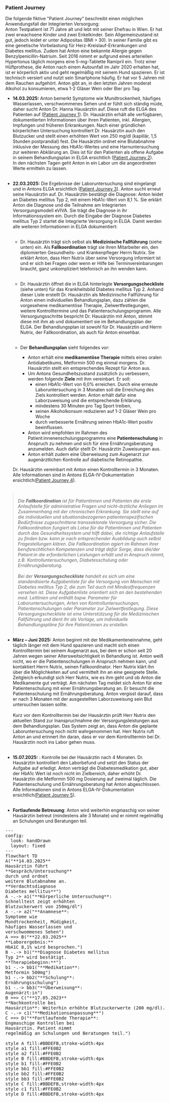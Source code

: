 <script type="module">
  import mermaid from 'https://cdn.jsdelivr.net/npm/mermaid@11/dist/mermaid.esm.min.mjs';
  mermaid.initialize({ startOnLoad: true });
</script>

### Patient Journey
Die folgende fiktive "Patient Journey" beschreibt einen möglichen Anwendungsfall der Integrierten Versorgung:<br>
Anton Testpatient ist 71 Jahre alt und lebt mit seiner Ehefrau in Wien. Er hat zwei erwachsene Kinder und zwei Enkelkinder. Sein Allgemeinzustand ist gut, jedoch leidet er unter Adipositas (BMI > 30). In seiner Familie gibt es eine genetische Vorbelastung für Herz-Kreislauf-Erkrankungen und Diabetes mellitus. Zudem hat Anton eine bekannte Allergie gegen Benzylpenicillin-Natrium. Seit 2016 nimmt er aufgrund eines arteriellen Hypertonus täglich morgens eine 5-mg-Tablette Ramipril ein. Trotz einer Hüftprothese, die Anton nach einem Autounfall im Jahr 2020 erhalten hat, ist er körperlich aktiv und geht regelmäßig mit seinem Hund spazieren. Er ist technisch versiert und nutzt sein Smartphone häufig. Er hat vor 5 Jahren mit dem Rauchen aufgehört. Anton gibt an, in den letzten Jahren moderat Alkohol zu konsumieren, etwa 1-2 Gläser Wein oder Bier pro Tag.
-	**14.03.2025:** Anton bemerkt Symptome wie Mundtrockenheit, häufiges Wasserlassen, verschwommenes Sehen und er fühlt sich ständig müde, daher sucht Anton Dr. Hanna Hausärztin auf. Diese ruft die ELGA des Patienten auf ([Patient Journey 1](Bundle-example-iv-1.html)). Dr. Hausärztin erhält alle verfügbaren, dokumentierten Informationen über ihren Patienten, inkl. Allergien, Impfungen und früheren Erkrankungen. Nach einer gründlichen körperlichen Untersuchung kontrolliert Dr. Hausärztin auch den Blutzucker und stellt einen erhöhten Wert von 250 mg/dl (kapillär, 1,5 Stunden postprandial) fest. Die Hausärztin ordnet eine Blutabnahme inklusive der Messung des HbA1c-Wertes und eine Harnuntersuchung zur weiteren Abklärung an. Dies ist für den Patienten als offene Aufgabe in seinem Behandlungsplan in ELGA ersichtlich ([Patient Journey 2](Bundle-example-iv-2.html)).<br>
In den nächsten Tagen geht Anton in ein Labor um die angeordneten Werte ermitteln zu lassen.<br><br>
-	**22.03.2025:** Die Ergebnisse der Laboruntersuchung sind eingelangt und in Antons ELGA ersichtlich ([Patient Journey 3](Bundle-example-iv-3.html)). Anton sucht erneut seine Hausärztin auf. Dr. Hausärztin bestätigt die Diagnose: Anton leidet an Diabetes mellitus Typ 2, mit einem HbA1c-Wert von 8,1 %. Sie erklärt Anton die Diagnose und die Teilnahme am Integrierten Versorgungsmodell eVIVA. Sie trägt die Diagnose in ihr Informationssystem ein. Durch die Eingabe der Diagnose Diabetes mellitus Typ 2 startet die Integrierte Versorgung in ELGA. Damit werden alle weiteren Informationen in ELGA dokumentiert:<br><br>
    -	Dr. Hausärztin trägt sich selbst als **Medizinische Fallführung** (siehe unten) ein. Als **Fallkoordination** trägt sie ihren Mitarbeiter ein, den diplomierten Gesundheits- und Krankenpfleger Herrn Nutrix. Sie erklärt Anton, dass Herr Nutrix über seine Versorgung informiert ist und er sich bei Fragen oder wenn er Hilfe bei Terminvereinbarungen braucht, ganz unkompliziert telefonisch an ihn wenden kann.<br><br>
    -	Dr. Hausärztin öffnet die in ELGA hinterlegte **Versorgungscheckliste** (siehe unten) für das Krankheitsbild Diabetes mellitus Typ 2. Anhand dieser Liste erstellt Dr. Hausärztin als Medizinische Fallführung für Anton einen individuellen Behandlungsplan, dazu zählen die vorgesehene medikamentöse Therapie, Zielwertfestlegungen, weitere Kontrolltermine und das Patientenschulungsprogramm. Alle Versorgungsschritte bespricht Dr. Hausärztin mit Anton, stimmt diese mit ihm ab und dokumentiert sie im Behandlungsplan der ELGA. Der Behandlungsplan ist sowohl für Dr. Hausärztin und Herrn Nutrix, der Fallkoordination, als auch für Anton einsehbar.<br><br>

    -	Der **Behandlungsplan** sieht folgendes vor:
        -	Anton erhält eine **medikamentöse Therapie** mittels eines oralen Antidiabetikums, Metformin 500 mg einmal morgens. Dr. Hausärztin stellt ein entsprechendes Rezept für Anton aus.
        -	Um Antons Gesundheitszustand zusätzlich zu verbessern, werden folgende **Ziele** mit ihm vereinbart. Er soll:
            - einen HbA1c-Wert von 6,0% erreichen. Durch eine erneute Laboruntersuchung in 3 Monaten soll die Erreichung des Ziels kontrolliert werden. Anton erhält dafür eine Laborzuweisung und die entsprechende Erklärung.
            - mindestens 30 Minuten pro Tag Sport treiben,
            - seinen Alkoholkonsum reduzieren auf 1-2 Gläser Wein pro Woche
            - durch verbesserte Ernährung seinen HbA1c-Wert positiv beeinflussen.
        - Anton wird empfohlen im Rahmen des Patient:innenenschulungsprogramms eine **Patientenschulung** in Anspruch zu nehmen und sich für eine Ernährungsberatung  anzumelden. Auch dafür stellt Dr. Hausärztin Zuweisungen aus.
        - Anton erhält zudem eine Überweisung zum Augenarzt zur augenärztlichen Kontrolle auf diabetische Retinopathie.
    
    Dr. Hausärztin vereinbart mit Anton einen Kontrolltermin in 3 Monaten. Alle Informationen sind in Antons ELGA-IV-Dokumentation ersichtlich([Patient Journey 4](Bundle-example-iv-4.html)).<br><br>

><br>_Die **Fallkoordination** ist für Patientinnen und Patienten die erste Anlaufstelle für administrative Fragen und nicht-ärztliche Anliegen im Zusammenhang mit der chronischen Erkrankung. Sie stellt eine auf die individuellen und situationsbezogenen patientenspezifischen Bedürfnisse zugeschnittene transsektorale Versorgung sicher. Die Fallkoordination fungiert als Lotse für die Patientinnen und Patienten durch das Gesundheitssystem und hilft dabei, die richtige Anlaufstelle zu finden bzw. kann je nach entsprechender Ausbildung auch selbst Fragestellungen klären. Die Fallkoordination agiert im Rahmen ihrer berufsrechtlichen Kompetenzen und trägt dafür Sorge, dass die/der Patient:in die erforderlichen Leistungen erhält und in Anspruch nimmt, z.B. Kontrolluntersuchungen, Diabetesschulung oder Ernährungsberatung. <br><br>
Bei der **Versorgungscheckliste** handelt es sich um eine standardisierte Aufgabenliste für die Versorgung von Menschen mit Diabetes mellitus Typ 2, die zum Teil auch mit Mindestfrequenzen versehen ist. Diese Aufgabenliste orientiert sich an den bestehenden med. Leitlinien und enthält bspw. Parameter für Laboruntersuchungen, Arten von Kontrolluntersuchungen, Patientenschulungen oder Parameter zur Zielwertfestlegung. Diese Versorgungscheckliste ist eine Unterstützung für die Medizinischen Fallführung und dient ihr als Vorlage, um individuelle Behandlungspläne für ihre Patient:innen zu erstellen._<br><br>

- **März – Juni 2025:** Anton beginnt mit der Medikamenteneinnahme, geht täglich länger mit dem Hund spazieren und macht sich einen Kontrolltermin bei seinem Augenarzt aus, bei dem er schon seit 20 Jahren wegen seiner Altersweitsichtigkeit in Behandlung ist. Anton weiß nicht, wo er die Patientenschulungen in Anspruch nehmen kann, und kontaktiert Herrn Nutrix, seinen Fallkoordinator. Herr Nutrix klärt ihn über die Möglichkeiten auf und vermittelt ihn an eine geeignete Stelle. Zeitgleich erkundigt sich Herr Nutrix, wie es ihm geht und ob Anton die Medikamente gut verträgt. Am nächsten Tag meldet sich Anton für eine Patientenschulung mit einer Ernährungsberatung an. Er besucht die Patientenschulung mit Ernährungsberatung. Anton vergisst darauf, dass er nach 3 Monaten mit der ausgestellten Laborzuweisung sein Blut untersuchen lassen sollte.<br><br>
Kurz vor dem Kontrolltermin bei der Hausärztin prüft Herr Nutrix den aktuellen Stand zur Inanspruchnahme der Versorgungsleistungen aus dem Behandlungsplan. Das System zeigt an, dass Anton die geplante Laboruntersuchung noch nicht wahrgenommen hat. Herr Nutrix ruft Anton an und erinnert ihn daran, dass er vor dem Kontrolltermin bei Dr. Hausärztin noch ins Labor gehen muss.<br><br> 

-	**15.07.2025:** : Kontrolle bei der Hausärztin nach 4 Monaten. Dr. Hausärztin kontrolliert den Laborbefund und setzt den Status der Aufgabe auf erledigt. Anton verträgt die Diabetesmedikation gut, aber der HbA1c Wert ist noch nicht im Zielbereich, daher erhöht Dr. Hausärztin die Metformin 500 mg Dosierung auf zweimal täglich. Die Patientenschulung und Ernährungsberatung hat Anton abgeschlossen. Alle Informationen sind in Antons ELGA-IV-Dokumentation ersichtlich([Patient Journey 5](Bundle-example-iv-5.html)).<br><br>

- **Fortlaufende Betreuung**: Anton wird weiterhin engmaschig von seiner Hausärztin betreut (mindestens alle 3 Monate) und er nimmt regelmäßig an Schulungen und Beratungen teil.

<pre class="mermaid">
---
config:
  look: handDrawn
  layout: fixed
---
flowchart TD
A("**14.03.2025**<br/>Hausärztin führt <br/>**Gespräch/Untersuchung** <br/>durch und ordnet<br/>weitere Blutabnahme an. <br/>**Verdachtsdiagnose <br/>Diabetes mellitus**")
A -.-> a1("**Körperliche Untersuchung**:<br/>Schnelltest zeigt erhöhten<br/>Blutzuckerwert von 250mg/dl")
A -.-> a2("**Anamnese**: <br/>Symptome wie<br/>Mundtrockenheit, Müdigkeit,<br/>häufiges Wasserlassen und<br/>verschwommenes Sehen")
A ==> B("**22.03.2025**<br/>**Laborergebnis:**<br/>HbA1C 8,1% wird besprochen.")
B -.-> b1("**Diagnose Diabetes mellitus <br/>Typ 2** wird bestätigt.<br/>**Therapiebeginn:**")
b1 -.-> bb1("**Medikation**: <br/>Metformin 500mg")
b1 -.-> bb2("**Schulung**: <br/>Ernährungsschulung")
b1 -.-> bb3("**Überweisung**: <br/>Augenärzt:in")
B ==> C("**17.05.2023**<br/>**Nachkontrolle bei <br/>Hausärztin**: Weiterhin erhöhte Blutzuckerwerte (200 mg/dl).")
C -.-> c1("**Medikationsanpassung**")
C ==> D("**Fortlaufende Therapie**: <br/>Engmaschige Kontrollen bei <br/>Hausärztin. Patient nimmt <br/>regelmäßig an Schulungen und Beratungen teil.")

style A fill:#BBDEFB,stroke-width:4px
style a1 fill:#FFE0B2
style a2 fill:#FFE0B2
style B fill:#BBDEFB,stroke-width:4px
style b1 fill:#FFE0B2
style bb1 fill:#FFE0B2
style bb2 fill:#FFE0B2
style bb3 fill:#FFE0B2
style C fill:#BBDEFB,stroke-width:4px
style c1 fill:#FFE0B2
style D fill:#BBDEFB,stroke-width:4px
</pre> 


<!-- <pre class="mermaid">
   gantt
  title Patient Journey – Anton Testpatient (Diabetes Typ 2)
  dateFormat  YYYY-MM-DD
  section März 2025
  Erstkontakt mit Hausärztin             :done, a1, 2025-03-14, 1d
  Blutzuckermessung + körperliche Untersuchung :done, a2, 2025-03-14, 1d
  Laborzuweisung (HbA1c, Harn)           :done, a3, 2025-03-14, 1d
  Laboruntersuchung                      :done, a4, after a3, 3d

  section März 2025 – Folgeuntersuchung
  Arztbesuch – Diagnose Diabetes Typ 2   :done, a5, 2025-03-22, 1d
  Start integrierte Versorgung           :done, a6, 2025-03-22, 1d
  Erstellen Behandlungsplan              :done, a7, 2025-03-22, 1d
  Medikation Metformin                   :done, a8, 2025-03-22, 1d
  Zuweisung Labor in 3 Monaten (Ziel HbA1c 6%) :done, a9, 2025-03-22, 1d
  Zuweisung Augenarzt, Schulung, Ernährung :done, a10, 2025-03-22, 1d

  section März – Juni 2025
  Medikamenteneinnahme (Metformin 1x täglich) :active, b1, 2025-03-23, 2025-07-15
  Bewegung (Spaziergänge)               :active, b2, 2025-03-23, 2025-07-15
  Terminvereinbarung Augenarzt          :done, b3, 2025-04-01, 1d
  Kontakt mit Fallkoordination (Schulung) :done, b4, 2025-04-10, 1d
  Teilnahme an Patientenschulung & Ernährung :done, b5, 2025-04-15, 2d
  Labor vergessen                       :crit, b6, 2025-06-15, 10d
  Erinnerung durch Fallkoordination     :done, b7, 2025-07-10, 1d
  Nachgeholte Laboruntersuchung         :done, b8, 2025-07-11, 1d

  section Juli 2025
  Kontrolltermin bei Hausärztin         :done, c1, 2025-07-15, 1d
  Laborergebnisse und Medikation prüfen :done, c2, 2025-07-15, 1d
  Anpassung Metformin (2x täglich)      :done, c3, 2025-07-15, 1d
  Statusaktualisierung im Behandlungsplan :done, c4, 2025-07-15, 1d

  section Weiterer Verlauf
  Vierteljährliche Kontrolltermine      :active, d1, 2025-10-15, 2025-06-01
  Regelmäßige Schulung/Beratung         :active, d2, 2025-07-15, 2025-06-01
</pre> -->